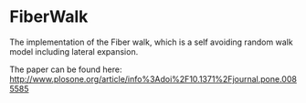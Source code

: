 FiberWalk
=========

The implementation of the Fiber walk, which is a self avoiding random walk model including lateral expansion.

The paper can be found here: http://www.plosone.org/article/info%3Adoi%2F10.1371%2Fjournal.pone.0085585
